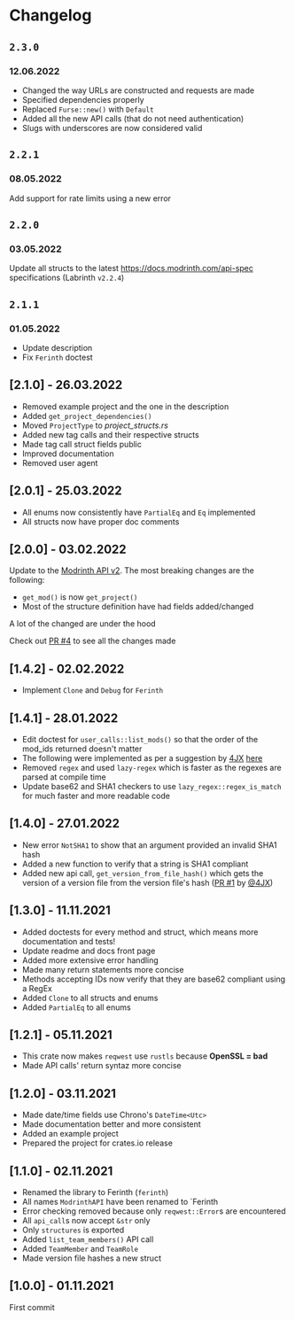 # Changelog

## `2.3.0`
### 12.06.2022

- Changed the way URLs are constructed and requests are made
- Specified dependencies properly
- Replaced `Furse::new()` with `Default`
- Added all the new API calls (that do not need authentication)
- Slugs with underscores are now considered valid

## `2.2.1`
### 08.05.2022

Add support for rate limits using a new error

## `2.2.0`
### 03.05.2022

Update all structs to the latest <https://docs.modrinth.com/api-spec> specifications (Labrinth `v2.2.4`)

## `2.1.1`
### 01.05.2022

- Update description
- Fix `Ferinth` doctest

## [2.1.0] - 26.03.2022

- Removed example project and the one in the description
- Added `get_project_dependencies()`
- Moved `ProjectType` to _project_structs.rs_
- Added new tag calls and their respective structs
- Made tag call struct fields public
- Improved documentation
- Removed user agent

## [2.0.1] - 25.03.2022

- All enums now consistently have `PartialEq` and `Eq` implemented
- All structs now have proper doc comments

## [2.0.0] - 03.02.2022

Update to the [Modrinth API v2](https://docs.modrinth.com). The most breaking changes are the following:

- `get_mod()` is now `get_project()`
- Most of the structure definition have had fields added/changed

A lot of the changed are under the hood

Check out [PR #4](https://github.com/theRookieCoder/ferinth/pull/4) to see all the changes made

## [1.4.2] - 02.02.2022

- Implement `Clone` and `Debug` for `Ferinth`

## [1.4.1] - 28.01.2022

- Edit doctest for `user_calls::list_mods()` so that the order of the mod_ids returned doesn't matter
- The following were implemented as per a suggestion by [4JX](https://github.com/4JX) [here](https://github.com/theRookieCoder/ferinth/pull/1)
- Removed `regex` and used `lazy-regex` which is faster as the regexes are parsed at compile time
- Update base62 and SHA1 checkers to use `lazy_regex::regex_is_match` for much faster and more readable code

## [1.4.0] - 27.01.2022

- New error `NotSHA1` to show that an argument provided an invalid SHA1 hash
- Added a new function to verify that a string is SHA1 compliant
- Added new api call, `get_version_from_file_hash()` which gets the version of a version file from the version file's hash ([PR #1](https://github.com/theRookieCoder/ferinth/pull/1) by [@4JX](https://github.com/4JX))

## [1.3.0] - 11.11.2021

- Added doctests for every method and struct, which means more documentation and tests!
- Update readme and docs front page
- Added more extensive error handling
- Made many return statements more concise
- Methods accepting IDs now verify that they are base62 compliant using a RegEx
- Added `Clone` to all structs and enums
- Added `PartialEq` to all enums

## [1.2.1] - 05.11.2021

- This crate now makes `reqwest` use `rustls` because **OpenSSL = bad**
- Made API calls' return syntaz more concise

## [1.2.0] - 03.11.2021

- Made date/time fields use Chrono's `DateTime<Utc>`
- Made documentation better and more consistent
- Added an example project
- Prepared the project for crates.io release

## [1.1.0] - 02.11.2021

- Renamed the library to Ferinth (`ferinth`)
- All names `ModrinthAPI` have been renamed to `Ferinth	
- Error checking removed because only `reqwest::Error`s are encountered
- All `api_call`s now accept `&str` only
- Only `structures` is exported
- Added `list_team_members()` API call
- Added `TeamMember` and `TeamRole`
- Made version file hashes a new struct

## [1.0.0] - 01.11.2021

First commit
